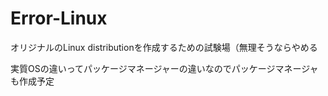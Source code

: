 # Error-Linux
オリジナルのLinux distributionを作成するための試験場（無理そうならやめる

実質OSの違いってパッケージマネージャーの違いなのでパッケージマネージャも作成予定